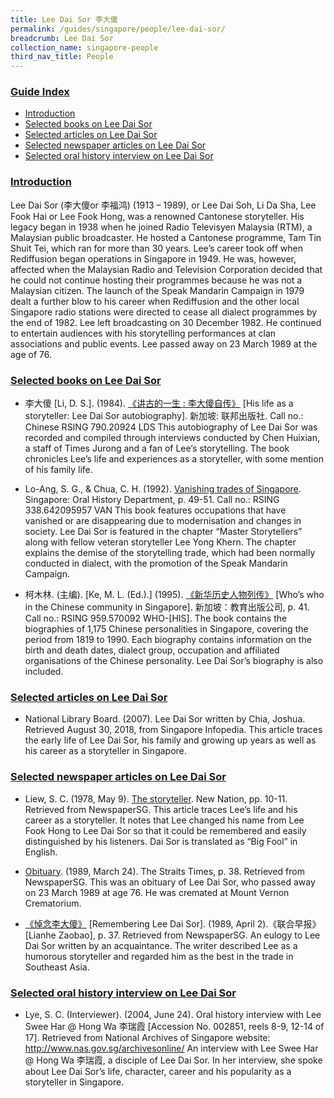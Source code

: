 ```yaml
---
title: Lee Dai Sor 李大傻
permalink: /guides/singapore/people/lee-dai-sor/
breadcrumb: Lee Dai Sor
collection_name: singapore-people
third_nav_title: People
---
```


### <u>Guide Index</u>

* [Introduction](#introduction)
* [Selected books on Lee Dai Sor](#selected-books-on-lee-dai-sor)
* [Selected articles on Lee Dai Sor](#selected-articles-on-lee-dai-sor)
* [Selected newspaper articles on Lee Dai Sor](#selected-newspaper-articles-on-lee-dai-sor)
* [Selected oral history interview on Lee Dai Sor](#selected-oral-history-interview-on-lee-dai-sor)

### <u>Introduction</u>

Lee Dai Sor (李大傻or 李福鸿) (1913 – 1989), or Lee Dai Soh, Li Da Sha, Lee Fook Hai or Lee Fook Hong, was a renowned Cantonese storyteller. His legacy began in 1938 when he joined Radio Televisyen Malaysia (RTM), a Malaysian public broadcaster. He hosted a Cantonese programme, Tam Tin Shuit Tei, which ran for more than 30 years. Lee’s career took off when Rediffusion began operations in Singapore in 1949. He was, however, affected when the Malaysian Radio and Television Corporation decided that he could not continue hosting their programmes because he was not a Malaysian citizen. The launch of the Speak Mandarin Campaign in 1979 dealt a further blow to his career when Rediffusion and the other local Singapore radio stations were directed to cease all dialect programmes by the end of 1982. Lee left broadcasting on 30 December 1982. He continued to entertain audiences with his storytelling performances at clan associations and public events. Lee passed away on 23 March 1989 at the age of 76.

 

### <u>Selected books on Lee Dai Sor</u>

* 李大傻 [Li, D. S.]. (1984). [《讲古的一生 : 李大傻自传》](http://eservice.nlb.gov.sg/item_holding_s.aspx?bid=84473029) [His life as a storyteller: Lee Dai Sor autobiography]. 新加坡: 联邦出版社.
Call no.: Chinese RSING 790.20924 LDS
This autobiography of Lee Dai Sor was recorded and compiled through interviews conducted by Chen Huixian, a staff of Times Jurong and a fan of Lee’s storytelling. The book chronicles Lee’s life and experiences as a storyteller, with some mention of his family life.


* Lo-Ang, S. G., & Chua, C. H. (1992). [Vanishing trades of Singapore](http://eservice.nlb.gov.sg/item_holding_s.aspx?bid=6313327). Singapore: Oral History Department, p. 49-51.
Call no.: RSING 338.642095957 VAN
This book features occupations that have vanished or are disappearing due to modernisation and changes in society. Lee Dai Sor is featured in the chapter “Master Storytellers” along with fellow veteran storyteller Lee Yong Khern. The chapter explains the demise of the storytelling trade, which had been normally conducted in dialect, with the promotion of the Speak Mandarin Campaign.


* 柯木林. (主编). [Ke, M. L. (Ed.).] (1995). [《新华历史人物列传》](http://eservice.nlb.gov.sg/item_holding_s.aspx?bid=85400628) [Who’s who in the Chinese community in Singapore]. 新加坡：教育出版公司, p. 41.
Call no.: RSING 959.570092 WHO-\[HIS\].
The book contains the biographies of 1,175 Chinese personalities in Singapore, covering the period from 1819 to 1990. Each biography contains information on the birth and death dates, dialect group, occupation and affiliated organisations of the Chinese personality. Lee Dai Sor’s biography is also included.

### <u>Selected articles on Lee Dai Sor</u>

* National Library Board. (2007). Lee Dai Sor written by Chia, Joshua. Retrieved August 30, 2018, from Singapore Infopedia.
This article traces the early life of Lee Dai Sor, his family and growing up years as well as his career as a storyteller in Singapore.

### <u>Selected newspaper articles on Lee Dai Sor</u>

* Liew, S. C. (1978, May 9). [The storyteller](http://eresources.nlb.gov.sg/newspapers/Digitised/Article/newnation19780509-1.2.64). New Nation, pp. 10-11. Retrieved from NewspaperSG.
This article traces Lee’s life and his career as a storyteller. It notes that Lee changed his name from Lee Fook Hong to Lee Dai Sor so that it could be remembered and easily distinguished by his listeners. Dai Sor is translated as “Big Fool” in English.


* [Obituary](http://eresources.nlb.gov.sg/newspapers/Digitised/Article/straitstimes19890324.2.49.3). (1989, March 24). The Straits Times, p. 38. Retrieved from NewspaperSG.
This was an obituary of Lee Dai Sor, who passed away on 23 March 1989 at age 76. He was cremated at Mount Vernon Crematorium.


* [《悼念李大傻》](http://eresources.nlb.gov.sg/newspapers/Digitised/Article/lhzb19890402-1.2.67.2.1) [Remembering Lee Dai Sor]. (1989, April 2).《联合早报》[Lianhe Zaobao], p. 37. Retrieved from NewspaperSG.
An eulogy to Lee Dai Sor written by an acquaintance. The writer described Lee as a humorous storyteller and regarded him as the best in the trade in Southeast Asia.


### <u>Selected oral history interview on Lee Dai Sor</u>

* Lye, S. C. (Interviewer). (2004, June 24). Oral history interview with Lee Swee Har @ Hong Wa 李瑞霞 [Accession No. 002851, reels 8-9, 12-14 of 17]. Retrieved from National Archives of Singapore website: http://www.nas.gov.sg/archivesonline/
An interview with Lee Swee Har @ Hong Wa 李瑞霞, a disciple of Lee Dai Sor. In her interview, she spoke about Lee Dai Sor’s life, character, career and his popularity as a storyteller in Singapore.